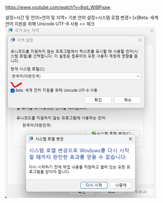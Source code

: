 https://www.youtube.com/watch?v=8gd_WtBPxaw

설정>시간 및 언어>언어 및 지역> 기본 언어 설정>시스템 로캘 변경> [v]Beta: 세계 언어 지원을 위해 Unicode UTF-8 사용 << 체크
![설정>시간 및 언어>언어 및 지역> 기본 언어 설정>시스템 로캘 변경> [v]Beta: 세계 언어 지원을 위해 Unicode UTF-8 사용 << 체크](https://github.com/olabi/digital_life/blob/main/UTF-8.png)

